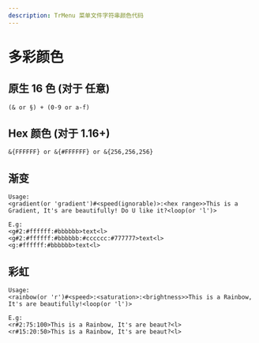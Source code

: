 ```yaml
---
description: TrMenu 菜单文件字符串颜色代码
---
```


# 多彩颜色

## 原生 16 色 (对于 **任意**)
```text
(& or §) + (0-9 or a-f)
```

## Hex 颜色 (对于 **1.16+**)
```text
&{FFFFFF} or &{#FFFFFF} or &{256,256,256}
```

## 渐变
```text
Usage:
<gradient(or 'gradient')#<speed(ignorable)>:<hex range>>This is a Gradient, It's are beautifully! Do U like it?<loop(or 'l')>

E.g:
<g#2:#ffffff:#bbbbbb>text<l>
<g#2:#ffffff:#bbbbbb:#cccccc:#777777>text<l>
<g:#ffffff:#bbbbbb>text<l>
```

## 彩虹
```text
Usage:
<rainbow(or 'r')#<speed>:<saturation>:<brightness>>This is a Rainbow, It's are beautifully!<loop(or 'l')>

E.g:
<r#2:75:100>This is a Rainbow, It's are beaut?<l>
<r#15:20:50>This is a Rainbow, It's are beaut?<l>
```